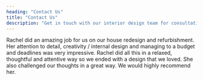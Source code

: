```yaml
---
heading: "Contact Us"
title: "Contact Us"
description: "Get in touch with our interior design team for consultations, project enquiries, or to discuss your home transformation. We'd love to hear from you."
---
```

<Testimonial link="https://www.houzz.co.uk/viewReview/1868678/rachel-power-design-review">
Rachel did an amazing job for us on our house redesign and refurbishment. Her attention to detail, creativity / internal design and managing to a budget and deadlines was very impressive. Rachel did all this in a relaxed, thoughtful and attentive way so we ended with a design that we loved. She also challenged our thoughts in a great way. We would highly recommend her.
</Testimonial>